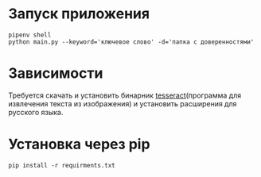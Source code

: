 # Запуск приложения
```console
pipenv shell
python main.py --keyword='ключевое слово' -d='папка с доверенностями'
```
# Зависимости
Требуется скачать и установить бинарник [tesseract](https://github.com/tesseract-ocr/tesseract/wiki/Downloads)(программа для извлечения текста из изображения) и установить расширения для русского языка.
# Установка через pip
```console
pip install -r requirments.txt
```